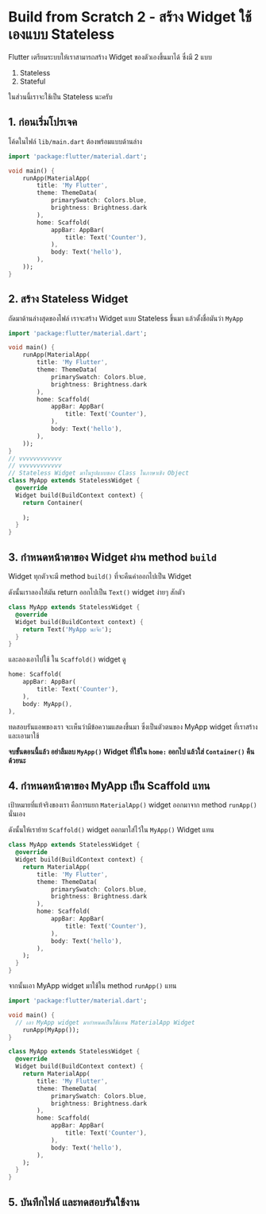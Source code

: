 
# Build from Scratch 2 - สร้าง Widget ใช้เองแบบ Stateless

Flutter เตรียมระบบให้เราสามารถสร้าง Widget ของตัวเองขึ้นมาได้ ซึ่งมี 2 แบบ

1. Stateless
2. Stateful 

ในส่วนนี้เราจะใช้เป็น Stateless นะครับ

## 1. ก่อนเริ่มโปรเจค 

โค้ดในไฟล์ `lib/main.dart` ต้องพร้อมแบบด้านล่าง

```dart
import 'package:flutter/material.dart';

void main() {
	runApp(MaterialApp(
        title: 'My Flutter',
        theme: ThemeData(
            primarySwatch: Colors.blue,
            brightness: Brightness.dark
        ),
        home: Scaffold(
            appBar: AppBar(
                title: Text('Counter'),
            ),
            body: Text('hello'),
        ),
    ));
}
```

## 2. สร้าง Stateless Widget 

ถัดมาด้านล่างสุดของไฟล์ เราจะสร้าง Widget แบบ Stateless ขึ้นมา แล้วตั้งชื่อมันว่า `MyApp`

```dart
import 'package:flutter/material.dart';

void main() {
	runApp(MaterialApp(
        title: 'My Flutter',
        theme: ThemeData(
            primarySwatch: Colors.blue,
            brightness: Brightness.dark
        ),
        home: Scaffold(
            appBar: AppBar(
                title: Text('Counter'),
            ),
            body: Text('hello'),
        ),
    ));
}
// vvvvvvvvvvvv
// vvvvvvvvvvvv
// Stateless Widget มาในรูปแบบของ Class ในภาษาเชิง Object 
class MyApp extends StatelessWidget {
  @override
  Widget build(BuildContext context) {
    return Container(
      
    );
  }
}
```

## 3. กำหนดหน้าตาของ Widget ผ่าน method `build`

Widget ทุกตัวจะมี method `build()` ที่จะคืนค่าออกไปเป็น Widget 

ดังนั้นเราลองให้มัน return ออกไปเป็น `Text()` widget ง่ายๆ สักตัว

```dart
class MyApp extends StatelessWidget {
  @override
  Widget build(BuildContext context) {
    return Text('MyApp นะจ๊ะ');
  }
}
```

และลองเอาไปใช้ ใน `Scaffold()` widget ดู

```dart
home: Scaffold(
    appBar: AppBar(
        title: Text('Counter'),
    ),
    body: MyApp(),
),
```

ทดสอบรันแอพของเรา จะเห็นว่ามีข้อความแสดงขึ้นมา ซึ่งเป็นตัวตนของ MyApp widget ที่เราสร้าง และเอามาใช้

**จบขั้นตอนนี้แล้ว อย่าลืมลบ `MyApp()` Widget ที่ใช้ใน `home:` ออกไป แล้วใส่ `Container()` คืนด้วยนะ**

## 4. กำหนดหน้าตาของ MyApp เป็น Scaffold แทน

เป้าหมายที่แท้จริงของเรา คือการแยก `MaterialApp()` widget ออกมาจาก method `runApp()` นั่นเอง 

ดังนั้นให้เราย้าย `Scaffold()` widget ออกมาใส่ไว้ใน `MyApp()` Widget แทน

```dart
class MyApp extends StatelessWidget {
  @override
  Widget build(BuildContext context) {
    return MaterialApp(
        title: 'My Flutter',
        theme: ThemeData(
            primarySwatch: Colors.blue,
            brightness: Brightness.dark
        ),
        home: Scaffold(
            appBar: AppBar(
                title: Text('Counter'),
            ),
            body: Text('hello'),
        ),
    );
  }
}
```

จากนั้นเอา MyApp widget มาใช้ใน method `runApp()` แทน

```dart
import 'package:flutter/material.dart';

void main() {
  // เอา MyApp widget มากำหนดเป็นใช้แทน MaterialApp Widget
	runApp(MyApp());
}

class MyApp extends StatelessWidget {
  @override
  Widget build(BuildContext context) {
    return MaterialApp(
        title: 'My Flutter',
        theme: ThemeData(
            primarySwatch: Colors.blue,
            brightness: Brightness.dark
        ),
        home: Scaffold(
            appBar: AppBar(
                title: Text('Counter'),
            ),
            body: Text('hello'),
        ),
    );
  }
}
```

## 5. บันทึกไฟล์ และทดสอบรันใช้งาน